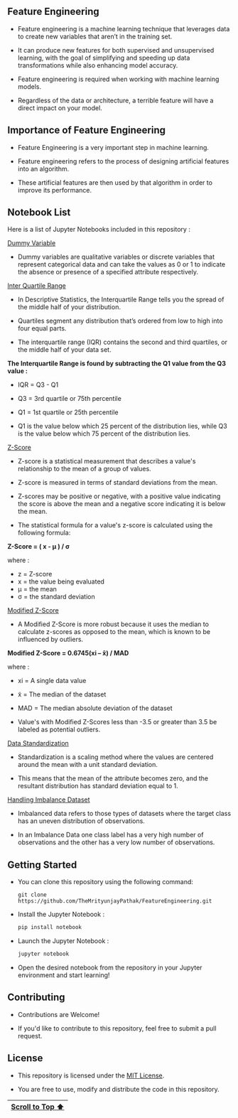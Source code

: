## Feature Engineering

- Feature engineering is a machine learning technique that leverages data to create new variables that aren’t in the training set.

- It can produce new features for both supervised and unsupervised learning, with the goal of simplifying and speeding up data transformations while also enhancing model accuracy. 

- Feature engineering is required when working with machine learning models. 

- Regardless of the data or architecture, a terrible feature will have a direct impact on your model.

## Importance of Feature Engineering

- Feature Engineering is a very important step in machine learning.

- Feature engineering refers to the process of designing artificial features into an algorithm.

- These artificial features are then used by that algorithm in order to improve its performance.

## Notebook List

Here is a list of Jupyter Notebooks included in this repository :

[Dummy Variable](https://www.kaggle.com/code/themrityunjaypathak/dummy-variable)

- Dummy variables are qualitative variables or discrete variables that represent categorical data and can take the values as 0 or 1 to indicate the absence or presence of a specified attribute respectively.

[Inter Quartile Range](https://www.kaggle.com/code/themrityunjaypathak/removing-outlier-from-data-using-iqr)

- In Descriptive Statistics, the Interquartile Range tells you the spread of the middle half of your distribution.

- Quartiles segment any distribution that’s ordered from low to high into four equal parts. 

- The interquartile range (IQR) contains the second and third quartiles, or the middle half of your data set.

**The Interquartile Range is found by subtracting the Q1 value from the Q3 value :**

- IQR = Q3 - Q1
- Q3 = 3rd quartile or 75th percentile
- Q1 = 1st quartile or 25th percentile

- Q1 is the value below which 25 percent of the distribution lies, while Q3 is the value below which 75 percent of the distribution lies.

[Z-Score](https://www.kaggle.com/code/themrityunjaypathak/removing-outlier-from-data-using-zscore)

- Z-score is a statistical measurement that describes a value's relationship to the mean of a group of values.

- Z-score is measured in terms of standard deviations from the mean.

- Z-scores may be positive or negative, with a positive value indicating the score is above the mean and a negative score indicating it is below the mean.

- The statistical formula for a value's z-score is calculated using the following formula:

**Z-Score = ( x - μ ) / σ**

where :

- z = Z-score
- x = the value being evaluated
- μ = the mean
- σ = the standard deviation

[Modified Z-Score](https://www.kaggle.com/code/themrityunjaypathak/removing-outlier-from-data-using-modified-zscore)

- A Modified Z-Score is more robust because it uses the median to calculate z-scores as opposed to the mean, which is known to be influenced by outliers.

**Modified Z-Score = 0.6745(xi – x̃) / MAD**

where :

- xi = A single data value
- x̃ = The median of the dataset
- MAD = The median absolute deviation of the dataset

- Value's with Modified Z-Scores less than -3.5 or greater than 3.5 be labeled as potential outliers.

[Data Standardization](https://www.kaggle.com/code/themrityunjaypathak/data-standardization)

- Standardization is a scaling method where the values are centered around the mean with a unit standard deviation.

- This means that the mean of the attribute becomes zero, and the resultant distribution has standard deviation equal to 1.

[Handling Imbalance Dataset](https://www.kaggle.com/code/themrityunjaypathak/handling-imbalance-dataset)

- Imbalanced data refers to those types of datasets where the target class has an uneven distribution of observations.

- In an Imbalance Data one class label has a very high number of observations and the other has a very low number of observations.

## Getting Started

- You can clone this repository using the following command:
  ```
  git clone https://github.com/TheMrityunjayPathak/FeatureEngineering.git
  ```

- Install the Jupyter Notebook :
   ```bash
   pip install notebook
   ```

- Launch the Jupyter Notebook :
   ```bash
   jupyter notebook
   ```

- Open the desired notebook from the repository in your Jupyter environment and start learning!

## Contributing

- Contributions are Welcome! 

- If you'd like to contribute to this repository, feel free to submit a pull request.

## License

- This repository is licensed under the [MIT License](LICENSE). 

- You are free to use, modify and distribute the code in this repository.

| [Scroll to Top ⬆️](#feature-engineering) |
|:---:|
